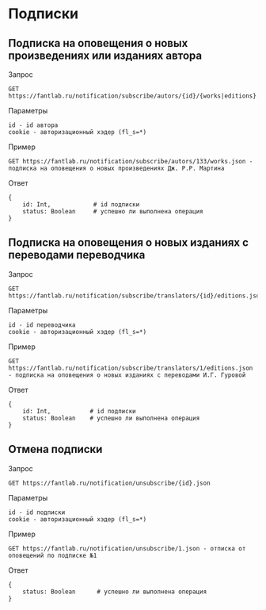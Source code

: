 # Подписки
## Подписка на оповещения о новых произведениях или изданиях автора
Запрос
```
GET https://fantlab.ru/notification/subscribe/autors/{id}/{works|editions}.json
```
Параметры
```
id - id автора
cookie - авторизационный хэдер (fl_s=*)
```
Пример
```
GET https://fantlab.ru/notification/subscribe/autors/133/works.json - подписка на оповещения о новых произведениях Дж. Р.Р. Мартина
```
Ответ
```
{
    id: Int,            # id подписки
    status: Boolean     # успешно ли выполнена операция
}
```
## Подписка на оповещения о новых изданиях с переводами переводчика
Запрос
```
GET https://fantlab.ru/notification/subscribe/translators/{id}/editions.json
```
Параметры
```
id - id переводчика
cookie - авторизационный хэдер (fl_s=*)
```
Пример
```
GET https://fantlab.ru/notification/subscribe/translators/1/editions.json - подписка на оповещения о новых изданиях с переводами И.Г. Гуровой
```
Ответ
```
{
    id: Int,           # id подписки
    status: Boolean    # успешно ли выполнена операция
}
```
## Отмена подписки
Запрос
```
GET https://fantlab.ru/notification/unsubscribe/{id}.json
```
Параметры
```
id - id подписки
cookie - авторизационный хэдер (fl_s=*)
```
Пример
```
GET https://fantlab.ru/notification/unsubscribe/1.json - отписка от оповещений по подписке №1
```
Ответ
```
{
    status: Boolean      # успешно ли выполнена операция
}
```
